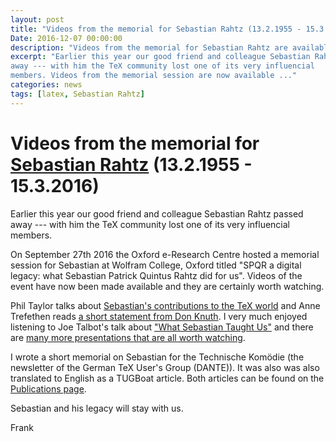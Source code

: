 ```yaml
---
layout: post
title: "Videos from the memorial for Sebastian Rahtz (13.2.1955 - 15.3.2016)"
Date: 2016-12-07 00:00:00
description: "Videos from the memorial for Sebastian Rahtz are available"
excerpt: "Earlier this year our good friend and colleague Sebastian Rahtz passed
away --- with him the TeX community lost one of its very influencial
members. Videos from the memorial session are now available ..."
categories: news
tags: [latex, Sebastian Rahtz]
---
```


# Videos from the memorial for [Sebastian Rahtz](https://en.wikipedia.org/wiki/Sebastian_Rahtz) (13.2.1955 - 15.3.2016)

Earlier this year our good friend and colleague Sebastian Rahtz passed
away --- with him the TeX community lost one of its very influencial
members.

On September 27th 2016 the Oxford e-Research Centre hosted a memorial
session for Sebastian at Wolfram College, Oxford titled "SPQR a
digital legacy: what Sebastian Patrick Quintus Rahtz did for us".
Videos of the event have now been made available and they are
certainly worth watching.

Phil Taylor talks about [Sebastian's contributions to the TeX
world](http://podcasts.ox.ac.uk/tex-and-latex-software) and Anne
Trefethen reads [a short statement from Don
Knuth](http://podcasts.ox.ac.uk/tex-live-don-knuth-remembers-spqr). I
very much enjoyed listening to Joe Talbot's talk about ["What
Sebastian Taught
Us"](http://podcasts.ox.ac.uk/what-sebastian-taught-us) and there are
[many more presentations that are all worth
watching](http://podcasts.ox.ac.uk/series/sebastian-rahtz-celebration-his-work).

I wrote a short memorial on Sebastian for the Technische Komödie (the
newsletter of the German TeX User's Group (DANTE)). It was also was
also translated to English as a TUGBoat article. Both articles can be
found on the [Publications page]({{site.baseurl}}/publications/).

Sebastian and his legacy will stay with us.

Frank

